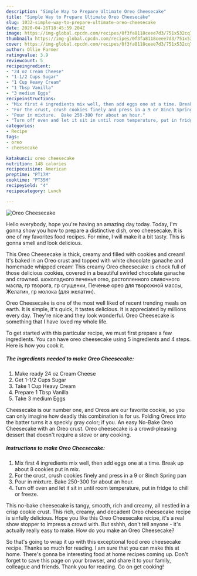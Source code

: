 ```yaml
---
description: "Simple Way to Prepare Ultimate Oreo Cheesecake"
title: "Simple Way to Prepare Ultimate Oreo Cheesecake"
slug: 1032-simple-way-to-prepare-ultimate-oreo-cheesecake
date: 2020-04-26T18:45:59.204Z
image: https://img-global.cpcdn.com/recipes/0f3fa8118ceee7d3/751x532cq70/oreo-cheesecake-recipe-main-photo.jpg
thumbnail: https://img-global.cpcdn.com/recipes/0f3fa8118ceee7d3/751x532cq70/oreo-cheesecake-recipe-main-photo.jpg
cover: https://img-global.cpcdn.com/recipes/0f3fa8118ceee7d3/751x532cq70/oreo-cheesecake-recipe-main-photo.jpg
author: Ollie Farmer
ratingvalue: 3.9
reviewcount: 5
recipeingredient:
- "24 oz Cream Cheese"
- "1-1/2 Cups Sugar"
- "1 Cup Heavy Cream"
- "1 Tbsp Vanilla"
- "3 medium Eggs"
recipeinstructions:
- "Mix first 4 ingredients mix well, then add eggs one at a time. Break up about 8 cookies put in mix."
- "For the crust, crush cookies finely and press in a 9 or 8inch Spring pan"
- "Pour in mixture.  Bake 250-300 for about an hour."
- "Turn off oven and let it sit in until room temperature, put in fridge to chill or freeze."
categories:
- Recipe
tags:
- oreo
- cheesecake

katakunci: oreo cheesecake 
nutrition: 148 calories
recipecuisine: American
preptime: "PT17M"
cooktime: "PT35M"
recipeyield: "4"
recipecategory: Lunch

---
```



![Oreo Cheesecake](https://img-global.cpcdn.com/recipes/0f3fa8118ceee7d3/751x532cq70/oreo-cheesecake-recipe-main-photo.jpg)

Hello everybody, hope you're having an amazing day today. Today, I'm gonna show you how to prepare a distinctive dish, oreo cheesecake. It is one of my favorites food recipes. For mine, I will make it a bit tasty. This is gonna smell and look delicious.

This Oreo Cheesecake is thick, creamy and filled with cookies and cream! It&#39;s baked in an Oreo crust and topped with white chocolate ganache and homemade whipped cream! This creamy Oreo cheesecake is chock full of those delicious cookies, covered in a beautiful swirled chocolate ganache and crowned. шоколадного печенья oreo, растопленного сливочного масла, гр творога, гр сгущенки, Печенье орео для творожной массы, Желатин, гр молока (для желатин).

Oreo Cheesecake is one of the most well liked of recent trending meals on earth. It is simple, it's quick, it tastes delicious. It is appreciated by millions every day. They're nice and they look wonderful. Oreo Cheesecake is something that I have loved my whole life.


To get started with this particular recipe, we must first prepare a few ingredients. You can have oreo cheesecake using 5 ingredients and 4 steps. Here is how you cook it.

<!--inarticleads1-->

##### The ingredients needed to make Oreo Cheesecake:

1. Make ready 24 oz Cream Cheese
1. Get 1-1/2 Cups Sugar
1. Take 1 Cup Heavy Cream
1. Prepare 1 Tbsp Vanilla
1. Take 3 medium Eggs


Cheesecake is our number one, and Oreos are our favorite cookie, so you can only imagine how deadly this combination is for us. Folding Oreos into the batter turns it a speckly gray color; if you. An easy No-Bake Oreo Cheesecake with an Oreo crust. Oreo cheesecake is a crowd-pleasing dessert that doesn&#39;t require a stove or any cooking. 

<!--inarticleads2-->

##### Instructions to make Oreo Cheesecake:

1. Mix first 4 ingredients mix well, then add eggs one at a time. Break up about 8 cookies put in mix.
1. For the crust, crush cookies finely and press in a 9 or 8inch Spring pan
1. Pour in mixture.  Bake 250-300 for about an hour.
1. Turn off oven and let it sit in until room temperature, put in fridge to chill or freeze.


This no-bake cheesecake is tangy, smooth, rich and creamy, all nestled in a crisp cookie crust. This rich, creamy, and decadent Oreo cheesecake recipe is sinfully delicious. Hope you like this Oreo Cheesecake recipe, it&#39;s a real show stopper to impress a crowd with. But sshhh, don&#39;t tell anyone - it&#39;s actually really easy to make. How do you make an Oreo Cheesecake? 

So that's going to wrap it up with this exceptional food oreo cheesecake recipe. Thanks so much for reading. I am sure that you can make this at home. There's gonna be interesting food at home recipes coming up. Don't forget to save this page on your browser, and share it to your family, colleague and friends. Thank you for reading. Go on get cooking!
